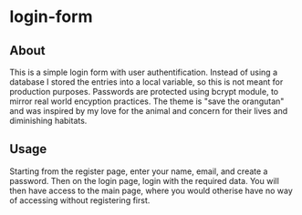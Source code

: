 # login-form
## About
This is a simple login form with user authentification. Instead of using a database I stored the entries into a local variable, so this is not meant for production purposes. Passwords are protected using bcrypt module, to mirror real world encyption practices. The theme is "save the orangutan" and was inspired by my love for the animal and concern for their lives and diminishing habitats.

## Usage
Starting from the register page, enter your name, email, and create a password. Then on the login page, login with the required data. You will then have access to the main page, where you would otherise have no way of accessing without registering first.
